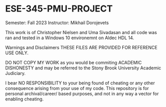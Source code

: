 # ESE-345-PMU-PROJECT

Semester: Fall 2023
Instructor: Mikhail Dorojevets


This work is of Christopher Nielsen and Uma Sivadasan and all code was ran and tested in a Windows 10 environemnt on Aldec HDL 14.

Warnings and Disclaimers
THESE FILES ARE PROVIDED FOR REFERENCE USE ONLY.

DO NOT COPY MY WORK as you would be commiting ACADEMIC DISHONESTY and may be referred to the Stony Brook University Academic Judiciary.

I bear NO RESPONSIBILITY to your being found of cheating or any other consequence arising from your use of my code. This repository is for personal archival/career/ based purposes, and not in any way a vector for enabling cheating.
